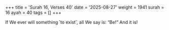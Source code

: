 +++
title = 'Surah 16, Verses 40'
date = '2025-08-27'
weight = 1941
surah = 16
ayah = 40
tags = []
+++

If We ever will something ˹to exist˺, all We say is: “Be!” And it is!